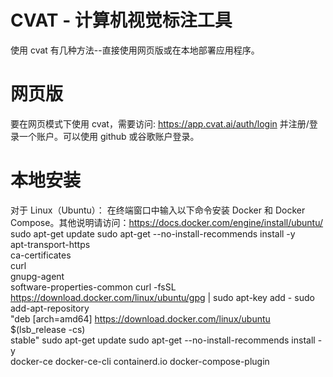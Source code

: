 # **CVAT - 计算机视觉标注工具**
使用 cvat 有几种方法--直接使用网页版或在本地部署应用程序。
# 网页版
要在网页模式下使用 cvat，需要访问: https://app.cvat.ai/auth/login 并注册/登录一个账户。可以使用 github 或谷歌账户登录。
# 本地安装
对于 Linux（Ubuntu）： 在终端窗口中输入以下命令安装 Docker 和 Docker Compose。其他说明请访问：https://docs.docker.com/engine/install/ubuntu/
sudo apt-get update
sudo apt-get --no-install-recommends install -y \
  apt-transport-https \
  ca-certificates \
  curl \
  gnupg-agent \
  software-properties-common
curl -fsSL https://download.docker.com/linux/ubuntu/gpg | sudo apt-key add -
sudo add-apt-repository \
  "deb [arch=amd64] https://download.docker.com/linux/ubuntu \
  $(lsb_release -cs) \
  stable"
sudo apt-get update
sudo apt-get --no-install-recommends install -y \
  docker-ce docker-ce-cli containerd.io docker-compose-plugin
